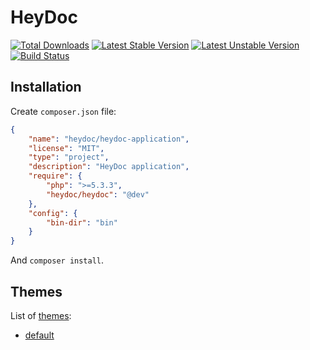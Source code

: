 # HeyDoc

[![Total Downloads](https://poser.pugx.org/heydoc/heydoc/downloads.png)](https://packagist.org/packages/heydoc/heydoc)
[![Latest Stable Version](https://poser.pugx.org/heydoc/heydoc/v/stable.png)](https://packagist.org/packages/heydoc/heydoc)
[![Latest Unstable Version](https://poser.pugx.org/heydoc/heydoc/v/unstable.png)](https://packagist.org/packages/heydoc/heydoc)
[![Build Status](https://travis-ci.org/nicolas-brousse/HeyDoc.png?branch=master)](https://travis-ci.org/nicolas-brousse/HeyDoc)

## Installation

Create `composer.json` file:

```json
{
    "name": "heydoc/heydoc-application",
    "license": "MIT",
    "type": "project",
    "description": "HeyDoc application",
    "require": {
        "php": ">=5.3.3",
        "heydoc/heydoc": "@dev"
    },
    "config": {
        "bin-dir": "bin"
    }
}
```

And `composer install`.


## Themes

List of [themes](/nicolas-brousse/HeyDoc/blob/master/HeyDoc/Resources/themes):

* [default](/nicolas-brousse/HeyDoc/blob/master/HeyDoc/Resources/default)
